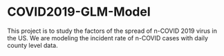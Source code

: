 # COVID2019-GLM-Model
This project is to study the factors of the spread of n-COVID 2019 virus in the US. We are modeling the incident rate of n-COVID cases with daily county level data.
